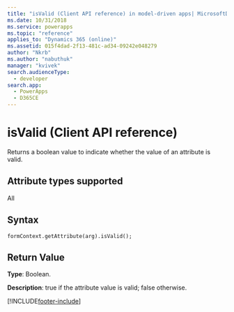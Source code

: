 ```yaml
---
title: "isValid (Client API reference) in model-driven apps| MicrosoftDocs"
ms.date: 10/31/2018
ms.service: powerapps
ms.topic: "reference"
applies_to: "Dynamics 365 (online)"
ms.assetid: 015f4dad-2f13-481c-ad34-09242e048279
author: "Nkrb"
ms.author: "nabuthuk"
manager: "kvivek"
search.audienceType: 
  - developer
search.app: 
  - PowerApps
  - D365CE
---
```

# isValid (Client API reference)



Returns a boolean value to indicate whether the value of an attribute is valid. 

## Attribute types supported

All

## Syntax

`formContext.getAttribute(arg).isValid();`

## Return Value

**Type**: Boolean. 

**Description**: true if the attribute value is valid; false otherwise.



[!INCLUDE[footer-include](../../../../../includes/footer-banner.md)]